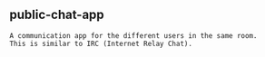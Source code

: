 ## public-chat-app
```
A communication app for the different users in the same room.
This is similar to IRC (Internet Relay Chat).
```
